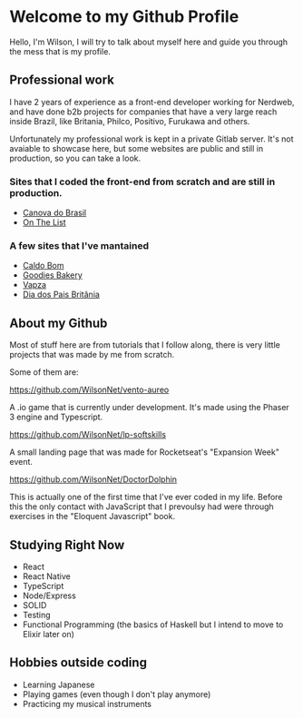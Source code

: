 # Welcome to my Github Profile

Hello, I'm Wilson, I will try to talk about myself here and guide you through the mess that is my profile.

## Professional work

I have 2 years of experience as a front-end developer working for Nerdweb, and have done b2b projects for companies that have a very large reach inside Brazil, like Britania, Philco, Positivo, Furukawa and others. 

Unfortunately my professional work is kept in a private Gitlab server. It's not avaiable to showcase here, but some websites are public and still in production, so you can take a look.

### Sites that I coded the front-end from scratch and are still in production.

- [Canova do Brasil](https://canovadobrasil.com.br/)
- [On The List](https://onthelist.com.br/)

### A few sites that I've mantained
- [Caldo Bom](https://caldobom.com.br/)
- [Goodies Bakery](https://www.goodiesbakery.com.br/)
- [Vapza](https://www.vapza.com.br/)
- [Dia dos Pais Britânia](https://www.diadospaisbritania.com.br/)

## About my Github
Most of stuff here are from tutorials that I follow along, there is very little projects that was made by me from scratch.

Some of them are:

https://github.com/WilsonNet/vento-aureo

A .io game that is currently under development. It's made using the Phaser 3 engine and Typescript.

https://github.com/WilsonNet/lp-softskills

A small landing page that was made for Rocketseat's "Expansion Week" event.

https://github.com/WilsonNet/DoctorDolphin

This is actually one of the first time that I've ever coded in my life. Before this the only contact with JavaScript that I prevoulsy had were through exercises in the "Eloquent Javascript" book.


## Studying Right Now
- React
- React Native
- TypeScript
- Node/Express
- SOLID
- Testing
- Functional Programming (the basics of Haskell but I intend to move to Elixir later on)

## Hobbies outside coding

- Learning Japanese
- Playing games (even though I don't play anymore)
- Practicing my musical instruments

